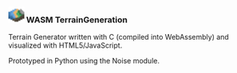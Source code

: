### <img src="app/favicon.png" alt="Logo" width="32px"> WASM TerrainGeneration

Terrain Generator written with C (compiled into WebAssembly) and visualized with HTML5/JavaScript.

Prototyped in Python using the Noise module.
